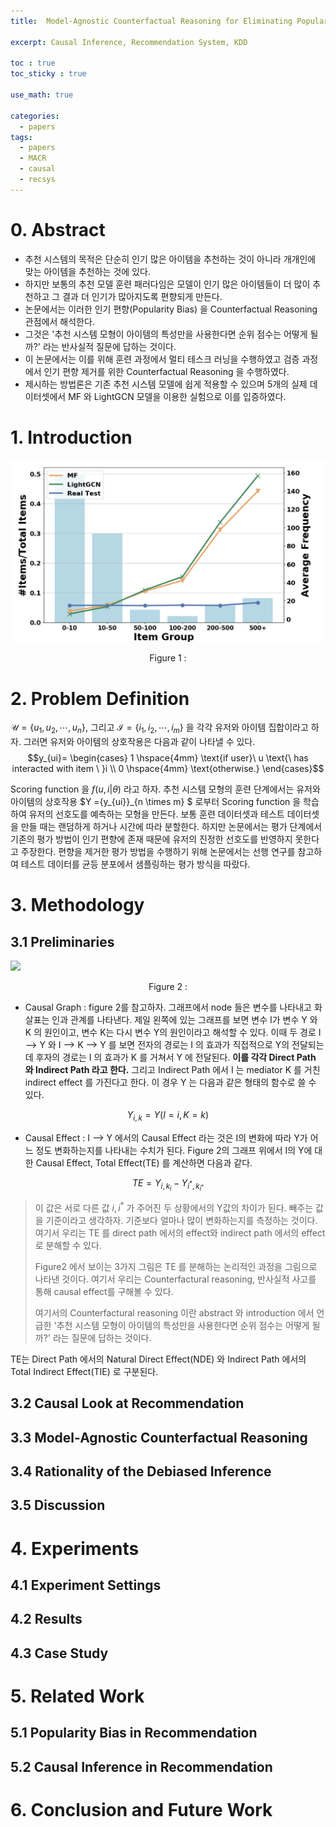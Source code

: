 ```yaml
---
title:  Model-Agnostic Counterfactual Reasoning for Eliminating Popularity Bias in Recommender System(KDD 2021)

excerpt: Causal Inference, Recommendation System, KDD 

toc : true
toc_sticky : true  

use_math: true

categories:
  - papers
tags:
  - papers
  - MACR
  - causal
  - recsys
---
```


# 0. Abstract 

- 추천 시스템의 목적은 단순히 인기 많은 아이템을 추천하는 것이 아니라 개개인에 맞는 아이템을 추천하는 것에 있다.
- 하지만 보통의 추천 모델 훈련 패러다임은 모델이 인기 많은 아이템들이 더 많이 추천하고 그 결과 더 인기가 많아지도록 편향되게 만든다.
- 논문에서는 이러한 인기 편향(Popularity Bias) 을  Counterfactual Reasoning 관점에서 해석한다.
- 그것은 '추천 시스템 모형이 아이템의 특성만을 사용한다면 순위 점수는 어떻게 될까?' 라는 반사실적 질문에 답하는 것이다.
- 이 논문에서는 이를 위해 훈련 과정에서 멀티 테스크 러닝을 수행하였고 검증 과정에서 인기 편향 제거를 위한 Counterfactual Reasoning 을 수행하였다.
- 제시하는 방법론은 기존 추천 시스템 모델에 쉽게 적용할 수 있으며 5개의 실제 데이터셋에서 MF 와 LightGCN 모델을 이용한 실험으로 이를 입증하였다. 


# 1. Introduction

![Popularity Bias](https://github.com/Sodychoe/sodychoe.github.io/blob/main/assets/images/papers/macr/macr-bias.png?raw=true)
<div style="text-align: center;">Figure 1 :</div>



# 2. Problem Definition

$\mathcal{U} = \{u_1, u_2, \cdots, u_n \},$  그리고 $\mathcal{I}=\{i_1, i_2, \cdots, i_m \}$ 을 각각 유저와 아이템 집합이라고 하자. 그러면 유저와 아이템의 상호작용은 다음과
같이 나타낼 수 있다. 
$$y_{ui}= \begin{cases} 1 \hspace{4mm} \text{if user}\ u \text{\ has interacted with item \ }i  
\\ 0 \hspace{4mm} \text{otherwise.} \end{cases}$$

Scoring function 을 $f(u, i|\theta)$ 라고 하자. 추천 시스템 모형의 훈련 단계에서는 유저와 아이템의 상호작용 $Y =\{y_{ui}\}_{n \times m} $ 로부터 Scoring function 을 학습하여 유저의 선호도를 예측하는 모형을 만든다. 보통 훈련 데이터셋과 테스트 데이터셋을 
만들 때는 랜덤하게 하거나 시간에 따라 분할한다. 하지만 논문에서는 평가 단계에서 기존의 평가 방법이 인기 편향에 존재 때문에 유저의 진정한
선호도를 반영하지 못한다고 주장한다. 편향을 제거한 평가 방법을 수행하기 위해 논문에서는 선행 연구를 참고하여 테스트 데이터를 균등 분포에서
샘플링하는 평가 방식을 따랐다.   

# 3. Methodology

## 3.1 Preliminaries
<!-- ![](https://user-images.githubusercontent.com/113276452/238668969-2485be1e-4887-4543-affc-a92c08142a15.png) -->

![](https://user-images.githubusercontent.com/113276452/238672592-377408fd-0068-43d7-a67a-391331a8f071.png)
<div style="text-align: center;">Figure 2 :</div>

- Causal Graph : figure 2를 참고하자. 그래프에서 node 들은 변수를 나타내고 화살표는 인과 관계를 나타낸다. 제일 왼쪽에 있는 그래프를 보면
변수 I가 변수 Y 와 K 의 원인이고, 변수 K는 다시 변수 Y의 원인이라고 해석할 수 있다. 이때 두 경로 I --> Y 와 I --> K --> Y 를 보면 전자의
경로는 I 의 효과가 직접적으로 Y의 전달되는데 후자의 경로는 I 의 효과가 K 를 거쳐서 Y 에 전달된다. **이를 각각 Direct Path 와 Indirect Path 라고 한다.** 그리고 Indirect Path 에서 I 는 mediator K 를 거친 indirect effect 를 가진다고 한다. 이 경우 Y 는 다음과
같은 형태의 함수로 쓸 수 있다. 

$$Y_{i, k} = Y(I=i, K=k)$$


- Causal Effect : I --> Y 에서의 Causal Effect 라는 것은 I의 변화에 따라 Y가 어느 정도 변화하는지를 나타내는 수치가 된다. Figure 2의 그래프 위에서 I의 Y에 대한 Causal Effect, Total Effect(TE) 를 계산하면 다음과 같다. 

$$TE = Y_{i, k_{i}} - Y_{i^{*},k_{i^{*}}}$$

> 이 값은 서로 다른 값 $i, i^{*}$ 가 주어진 두 상황에서의 Y값의 차이가 된다. 빼주는 값을 기준이라고 생각하자. 기준보다 얼마나 많이 변화하는지를 측정하는 것이다. 여기서 우리는 TE 를 direct path 에서의 effect와
> indirect path 에서의 effect 로 분해할 수 있다. 
> 
> Figure2 에서 보이는 3가지 그림은  TE 를 분해하는 논리적인 과정을 그림으로 나타낸 것이다. 여기서 우리는 Counterfactural reasoning, 반사실적 사고를 통해 causal effect를 구해볼 수 있다. 
> 
> 여기서의 Counterfactural reasoning 이란 abstract 와 introduction 에서 언급한 '추천 시스템 모형이 아이템의 특성만을 사용한다면 순위 점수는 어떻게 될까?' 라는 질문에 답하는 것이다.

TE는 Direct Path 에서의 Natural Direct Effect(NDE) 와 Indirect Path 에서의 Total Indirect Effect(TIE) 로 구분된다. 

## 3.2 Causal Look at Recommendation

## 3.3 Model-Agnostic Counterfactual Reasoning

## 3.4 Rationality of the Debiased Inference

## 3.5 Discussion

# 4. Experiments 

## 4.1 Experiment Settings

## 4.2 Results

## 4.3 Case Study

# 5. Related Work

## 5.1 Popularity Bias in Recommendation

## 5.2 Causal Inference in Recommendation

# 6. Conclusion and Future Work 
